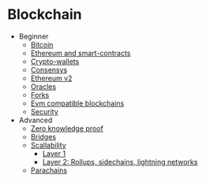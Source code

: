 # Blockchain

* Beginner
  - [Bitcoin](beginner/bitcoin.md)
  - [Ethereum and smart-contracts](beginner/ethereum.md)
  - [Crypto-wallets](beginner/wallets.md)
  - [Consensys](beginner/consensys.md)
  - [Ethereum v2](beginner/ethereum_pos.md)
  - [Oracles](beginner/oracles.md)
  - [Forks](beginner/forks.md)
  - [Evm compatible blockchains](beginner/evm.md)
  - [Security](beginner/security/README.md)
* Advanced
  - [Zero knowledge proof](advanced/zero.md)
  - [Bridges](advanced/bridges.md)
  - [Scallability](advanced/scale.md)
      * [Layer 1](advanced/l1.md)
      * [Layer 2: Rollups, sidechains, lightning networks](advanced/l2.md)
  - [Parachains](advanced/parachains.md)
